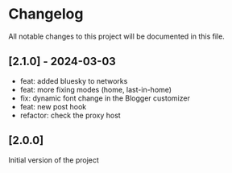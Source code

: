 
# Changelog

All notable changes to this project will be documented in this file.

## [2.1.0] - 2024-03-03
 
- feat: added bluesky to networks
- feat: more fixing modes (home, last-in-home)
- fix: dynamic font change in the Blogger customizer
- feat: new post hook
- refactor: check the proxy host

## [2.0.0]

Initial version of the project